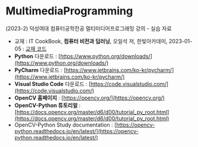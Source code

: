# MultimediaProgramming 
(2023-2) 덕성여대 컴퓨터공학전공 멀티미디어프로그래밍 강의 - 실습 자료
- 교재 : IT CookBook, **컴퓨터 비전과 딥러닝**, 오일석 저, 한빛아카데미, 2023-01-05 : [교재 코드](https://www.hanbit.co.kr/support/supplement_survey.html?pcode=B8870109394)
- **Python** 다운로드 : [https://www.python.org/downloads/](https://www.python.org/downloads/)
- **PyCharm** 다운로드 : [https://www.jetbrains.com/ko-kr/pycharm/](https://www.jetbrains.com/ko-kr/pycharm/)
- **Visual Studio Code** 다운로드 : [https://code.visualstudio.com/](https://code.visualstudio.com/)
- **OpenCV 홈페이지** : [https://opencv.org/](https://opencv.org/)
- **OpenCV-Python 튜토리얼** : [https://docs.opencv.org/master/d6/d00/tutorial_py_root.html](https://docs.opencv.org/master/d6/d00/tutorial_py_root.html)
- OpenCV-Python Study documentation :	[https://opencv-python.readthedocs.io/en/latest/](https://opencv-python.readthedocs.io/en/latest/)

